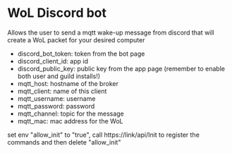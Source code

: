 # WoL Discord bot
Allows the user to send a mqtt wake-up message from discord that will create a WoL packet for your desired computer
- discord_bot_token: token from the bot page
- discord_client_id: app id
- discord_public_key: public key from the app page (remember to enable both user and guild installs!)
- mqtt_host: hostname of the broker
- mqtt_client: name of this client
- mqtt_username: username
- mqtt_password: password
- mqtt_channel: topic for the message
- mqtt_mac: mac address for the WoL

set env "allow_init" to "true", call https://link/api/Init to register the commands and then delete "allow_init"